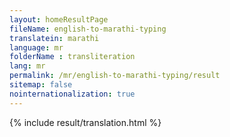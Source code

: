 ```yaml
--- 
layout: homeResultPage 
fileName: english-to-marathi-typing
translatein: marathi
language: mr
folderName : transliteration
lang: mr
permalink: /mr/english-to-marathi-typing/result
sitemap: false
nointernationalization: true
---
```

{% include result/translation.html %}

<script src="/js/result/translator.js" data-foldername="{{page.folderName}}" data-lang="{{page.lang}}"></script>